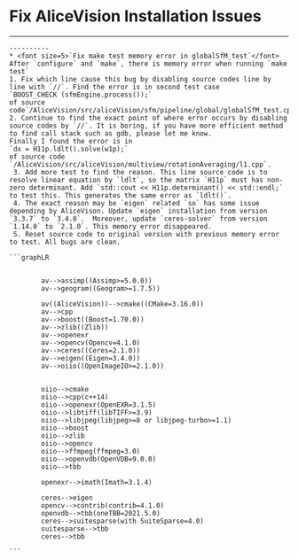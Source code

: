 # Fix AliceVision Installation Issues
	
---	
	
	
	----------
	* <font size=5>`Fix make test memory error in globalSfM_test`</font>
	After `configure` and `make`, there is memory error when running `make test`
	1. Fix which line cause this bug by disabling source codes line by line with `//`. Find the error is in second test case
	`BOOST_CHECK (sfmEngine.process());` 
	of source code`/AliceVision/src/aliceVision/sfm/pipeline/global/globalSfM_test.cpp`.
	2. Continue to find the exact point of where error occurs by disabling source codes by `//`. It is boring, if you have more efficient method to find call stack such as gdb, please let me know.
	Finally I found the error is in
	`dx = H11p.ldlt().solve(w1p);`
	of source code `/AliceVision/src/aliceVision/multiview/rotationAveraging/l1.cpp`.
	 3. Add more test to find the reason. This line source code is to resolve linear equation by `ldlt`, so the matrix `H11p` must has non-zero determinant. Add `std::cout << H11p.determinant() << std::endl;` to test this. This generates the same error as `ldlt()`.
	 4. The exact reason may be `eigen` related `so` has some issue depending by AliceVison. Update `eigen` installation from version `3.3.7` to `3.4.0`.  Moreover, update `ceres-solver` from version `1.14.0` to `2.1.0`. This memory error disappeared.
	 5. Reset source code to original version with previous memory error to test. All bugs are clean.
	
	```graphLR
			
			
			av-->assimp((Assimp>=5.0.0))
			av-->geogram((Geogram>=1.7.5))
			
			av((AliceVision))-->cmake((CMake=3.16.0))
			av-->cpp
			av-->boost((Boost=1.70.0))
			av-->zlib((Zlib))
			av-->openexr
			av-->opencv(Opencv=4.1.0)
			av-->ceres((Ceres=2.1.0))
			av-->eigen((Eigen=3.4.0))
			av-->oiio((OpenImageIO>=2.1.0))
			
	
			oiio-->cmake
			oiio-->cpp(c++14)
			oiio-->openexr(OpenEXR=3.1.5)
			oiio-->libtiff(libTIFF>=3.9)
			oiio-->libjpeg(libjpeg>=8 or libjpeg-turbo>=1.1)
			oiio-->boost
			oiio-->zlib
			oiio-->opencv
			oiio-->ffmpeg(ffmpeg=3.0)
			oiio-->openvdb(OpenVDB=9.0.0)
			oiio-->tbb
			
			openexr-->imath(Imath=3.1.4)
			
			ceres-->eigen
			opencv-->contrib(contrib=4.1.0)
			openvdb-->tbb(oneTBB=2021.5.0)
			ceres-->suitesparse(with SuiteSparse=4.0)
			suitesparse-->tbb
			ceres-->tbb
	       
	```
